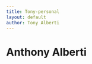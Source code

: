 ```yaml
---
title: Tony-personal
layout: default
author: Tony Alberti
---
```

Anthony Alberti
================================
